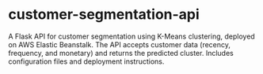 # customer-segmentation-api
A Flask API for customer segmentation using K-Means clustering, deployed on AWS Elastic Beanstalk. The API accepts customer data (recency, frequency, and monetary) and returns the predicted cluster. Includes configuration files and deployment instructions.
